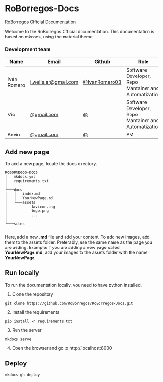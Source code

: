 # RoBorregos-Docs
RoBorregos Official Documentation

Welcome to the RoBorregos Official documentation. This documentation is based on mkdocs, using the material theme. 

### Development team

| Name                    | Email                                                               | Github                                                       | Role      |
| ----------------------- | ------------------------------------------------------------------- | ------------------------------------------------------------ | --------- |
| Iván Romero | [i.wells.ar@gmail.com](mailto:i.wells.ar@gmail.com) | [@IvanRomero03](https://github.com/IvanRomero03) | Software Developer, Repo Mantainer and Automatization |
| Vic | [@gmail.com](mailto:@gmail.com) | [@](https://github.com/) | Software Developer, Repo Mantainer and Automatization | /* @victoriagdlf */
| Kevin | [@gmail.com](mailto:@gmail.com) | [@](https://github.com/) | PM | /* @KevinVegaTec */


## Add new page

To add a new page, locate the docs directory.
```{bash}
ROBORREGOS-DOCS
│   mkdocs.yml
│   requirements.txt
│
└───docs
│   │   index.md
│   │   YourNewPage.md
│   └───assets
│           favicon.png
│           logo.png
│           ...
│
└───sites
        ...
```
Here, add a new **.md** file and add your content.
To add new images, add them to the assets folder. Preferably, use the same name as the page you are adding. Example: If you are adding a new page called **YourNewPage.md**, add your images to the assets folder with the name **YourNewPage**.

## Run locally

To run the documentation locally, you need to have python installed.

1. Clone the repository
```{bash}
git clone https://github.com/RoBorregos/RoBorregos-Docs.git
```

2. Install the requirements
```{bash}
pip install -r requirements.txt
```

3. Run the server
```{bash}
mkdocs serve
```

4. Open the browser and go to http://localhost:8000

## Deploy

```{bash}	
mkdocs gh-deploy
```


